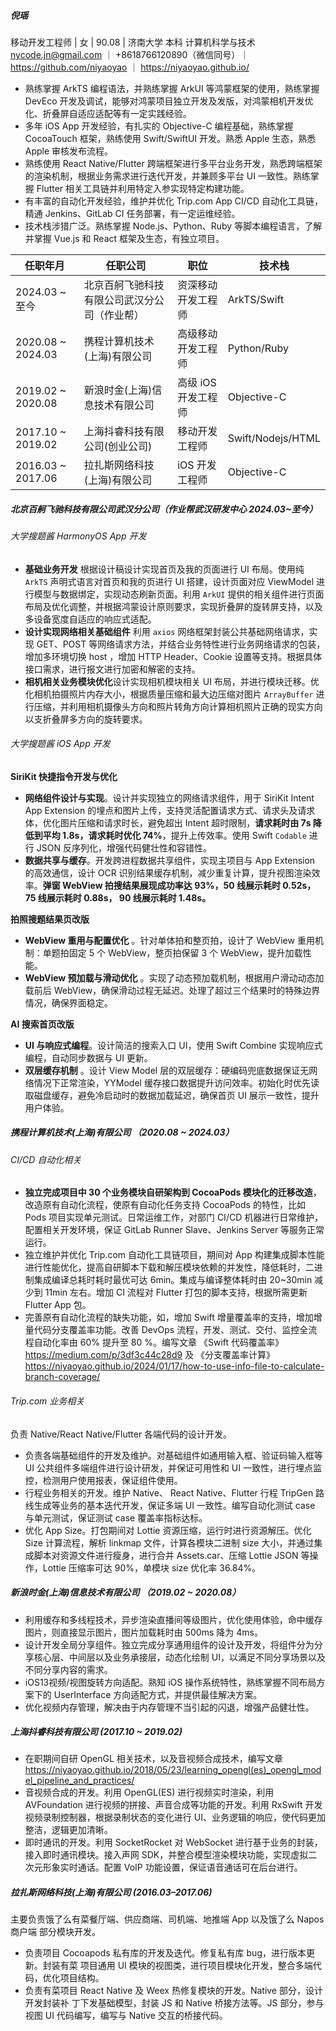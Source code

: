 ##### 倪瑶
移动开发工程师 | 女 | 90.08 | 济南大学 本科 计算机科学与技术
nycode.jn@gmail.com ｜ +8618766120890（微信同号）｜ https://github.com/niyaoyao ｜ https://niyaoyao.github.io/

- 熟练掌握 ArkTS 编程语法，并熟练掌握 ArkUI 等鸿蒙框架的使用，熟练掌握 DevEco 开发及调试，能够对鸿蒙项目独立开发及发版，对鸿蒙相机开发优化、折叠屏自适应适配等有一定实践经验。
- 多年 iOS App 开发经验，有扎实的 Objective-C 编程基础，熟练掌握 CocoaTouch 框架，熟练使⽤ Swift/SwiftUI 开发。熟悉 Apple ⽣态，熟悉 Apple 审核发布流程。
- 熟练使⽤ React Native/Flutter 跨端框架进⾏多平台业务开发，熟悉跨端框架的渲染机制，根据业务需求进⾏迭代开发，并兼顾多平台 UI ⼀致性。熟练掌握 Flutter 相关⼯具链并利⽤特定⼊参实现特定构建功能。
- 有丰富的⾃动化开发经验，维护并优化 Trip.com App CI/CD ⾃动化⼯具链，精通 Jenkins、GitLab CI 任务部署，有⼀定运维经验。
- 技术栈涉猎⼴泛。熟练掌握 Node.js、Python、Ruby 等脚本编程语⾔，了解并掌握 Vue.js 和 React 框架及⽣态，有独⽴项⽬。

|  任职年月   | 任职公司  | 职位  | 技术栈 |
|  ----  | ----  | ---- |  ---- |
| 2024.03 ~ 至今 | 北京百舸飞驰科技有限公司武汉分公司（作业帮） | 资深移动开发工程师 | ArkTS/Swift  |
| 2020.08 ~ 2024.03 | 携程计算机技术(上海)有限公司 | 高级移动开发工程师 | Python/Ruby |
| 2019.02 ~ 2020.08 | 新浪时金(上海)信息技术有限公司 | 高级 iOS 开发工程师 | Objective-C |
| 2017.10 ~ 2019.02 | 上海抖睿科技有限公司(创业公司) | 移动开发工程师 | Swift/Nodejs/HTML |
| 2016.03 ~ 2017.06 | 拉扎斯网络科技(上海)有限公司 | iOS 开发工程师 | Objective-C |

##### 北京百舸飞驰科技有限公司武汉分公司（作业帮武汉研发中心 2024.03~至今）
###### 大学搜题酱 HarmonyOS App 开发

- **基础业务开发** 根据设计稿设计实现首页及我的页面进行 UI 布局。使用纯 `ArkTS` 声明式语言对首页和我的页进行 UI 搭建，设计页面对应 ViewModel 进行模型与数据绑定，实现动态刷新页面。利用 `ArkUI` 提供的相关组件进行页面布局及优化调整，并根据鸿蒙设计原则要求，实现折叠屏的旋转屏支持，以及多设备宽度自适应的响应式适配。
- **设计实现网络相关基础组件** 利用 `axios` 网络框架封装公共基础网络请求，实现 GET、POST 等网络请求方法，并结合业务特性进行业务网络请求的包装，增加多环境切换 host ，增加 HTTP Header、Cookie 设置等支持。根据具体接口需求，进行报文进行加密和解密的支持。
- **相机相关业务模块优化**设计实现相机模块相关 UI 布局，并进行模块迁移。优化相机拍摄照片内存大小，根据质量压缩和最大边压缩对图片 `ArrayBuffer` 进行压缩，并利用相机摄像头方向和照片转角方向计算相机照片正确的现实方向以支折叠屏多方向的旋转要求。

###### 大学搜题酱 iOS App 开发
**SiriKit 快捷指令开发与优化**
- **网络组件设计与实现**。设计并实现独立的网络请求组件，用于 SiriKit Intent App Extension 的埋点和图片上传，支持灵活配置请求方式、请求头及请求体，优化图片压缩和请求时长，避免超出 Intent 超时限制，**请求耗时由 7s 降低到平均 1.8s，请求耗时优化 74%**，提升上传效率。使用 Swift `Codable` 进行 JSON 反序列化，增强代码健壮性和容错性。
- **数据共享与缓存**。开发跨进程数据共享组件，实现主项目与 App Extension 的高效通信，设计 OCR 识别结果缓存机制，减少重复计算，提升视图渲染效率。**弹窗 WebView 拍搜结果展现成功率达 93%，50 线展示耗时 0.52s，75 线展示耗时 0.88s， 90 线展示耗时 1.48s。**

**拍照搜题结果页改版**
- **WebView 重用与配置优化** 。针对单体拍和整页拍，设计了 WebView 重用机制：单题拍固定 5 个 WebView，整页拍保留 3 个 WebView，提升加载性能。  
- **WebView 预加载与滑动优化** 。实现了动态预加载机制，根据用户滑动动态加载前后 WebView，确保滑动过程无延迟。处理了超过三个结果时的特殊边界情况，确保界面稳定。

**AI 搜索首页改版**
- **UI 与响应式编程**。设计简洁的搜索入口 UI，使用 Swift Combine 实现响应式编程，自动同步数据与 UI 更新。  
- **双层缓存机制** 。设计 View Model 层的双层缓存：硬编码兜底数据保证无网络情况下正常渲染，YYModel 缓存接口数据提升访问效率。初始化时优先读取磁盘缓存，避免冷启动时的数据加载延迟，确保首页 UI 展示一致性，提升用户体验。

##### 携程计算机技术(上海)有限公司 （2020.08 ~ 2024.03）
###### CI/CD 自动化相关
- **独立完成项目中 30 个业务模块自研架构到 CocoaPods 模块化的迁移改造**，改造原有自动化流程，使原有自动化任务支持 CocoaPods 的特性，比如 Pods 项目实现单元测试。日常运维工作，对部门 CI/CD 机器进行日常维护，配置相关开发环境，保证 GitLab Runner Slave、Jenkins Server 等服务正常运行。
- 独立维护并优化 Trip.com 自动化工具链项目，期间对 App 构建集成脚本性能进行性能优化，提高自研脚本下载和解压模块依赖的并发性，降低耗时，二进制集成编译总耗时耗时最优可达 6min。集成与编译整体耗时由 20~30min 减少到 11min 左右。增加 CI 流程对 Flutter 打包的脚本支持，根据所需更新 Flutter App 包。
- 完善原有自动化流程的缺失功能，如，增加 Swift 增量覆盖率的支持，增加增量代码分支覆盖率功能。改善 DevOps 流程，开发、测试、交付、监控全流程自动化率由 60% 提升至 80 %。编写文章 《Swift 代码覆盖率》 https://medium.com/p/3df3c44c28d9 及 《分支覆盖率计算》 https://niyaoyao.github.io/2024/01/17/how-to-use-info-file-to-calculate-branch-coverage/

###### Trip.com 业务相关
负责 Native/React Native/Flutter 各端代码的设计开发。
- 负责各端基础组件的开发及维护。对基础组件如通用输入框、验证码输入框等 UI 公共组件多端组件进行设计研发，并保证可用性和 UI 一致性，进行埋点监控，检测用户使用报表，保证组件使用。
- 行程业务相关的开发。维护 Native、 React Native、Flutter 行程 TripGen 路线生成等业务的基本迭代开发，保证多端 UI 一致性。编写自动化测试 case 与单元测试，保证测试 case 覆盖率指标达标。
- 优化 App Size。打包期间对 Lottie 资源压缩，运行时进行资源解压。优化 Size 计算流程，解析 linkmap 文件，计算各模块二进制 size 大小，并通过集成脚本对资源文件进行瘦身，进行合并 Assets.car、压缩 Lottie JSON 等操作，Lottie 压缩率可达 90%，单模块 size 优化率 36.84%。


##### 新浪时金(上海)信息技术有限公司 （2019.02 ~ 2020.08）
- 利用缓存和多线程技术，异步渲染直播间等级图片，优化使用体验，命中缓存图片，则直接显示图片，图片加载耗时由 500ms 降为 4ms。
- 设计开发全局分享组件。独立完成分享通用组件的设计及开发，将组件分为分享核心层、中间层以及业务承接层，动态化绘制 UI，以满足不同分享场景以及不同分享内容的需求。
- iOS13视频/视图旋转方向适配。熟知 iOS 操作系统特性，熟练掌握不同布局方案下的 UserInterface 方向适配方式，并提供最佳解决方案。
- 优化视频内存管理，解决由于内存管理不当引起的闪退，增强产品健壮性。

##### 上海抖睿科技有限公司 (2017.10 ~ 2019.02)
- 在职期间自研 OpenGL 相关技术，以及音视频合成技术，编写文章 https://niyaoyao.github.io/2018/05/23/learning_opengl(es)_opengl_model_pipeline_and_practices/
- 音视频合成的开发。利用 OpenGL(ES) 进行视频实时渲染，利用 AVFoundation 进行视频的拼接、声音合成等功能的开发。利用 RxSwift 开发视频录制控制器，根据录制状态的变化进行 UI、业务逻辑的响应，使代码更加整洁，逻辑更加清晰。
- 即时通讯的开发。利用 SocketRocket 对 WebSocket 进行基于业务的封装，接入即时通讯模块。接入声网 SDK，并整合模型渲染模块功能，实现虚拟二次元形象实时通话。配置 VoIP 功能设置，保证语音通话可在后台进行。

##### 拉扎斯网络科技(上海)有限公司 (2016.03–2017.06)
主要负责饿了么有菜餐厅端、供应商端、司机端、地推端 App 以及饿了么 Napos 商户端 部分模块开发。
- 负责项目 Cocoapods 私有库的开发及迭代。修复私有库 bug，进行版本更新。封装有菜 项目通用 UI 模块的视图类，进行项目模块化开发，整合多端代码，优化项目结构。
- 负责有菜项目 React Native 及 Weex 热修复模块的开发。Native 部分，设计开发封装补 丁下发基础模型，封装 JS 和 Native 桥接方法等。JS 部分，参与视图 UI 代码编写，编写与 Native 交互的桥接代码。
